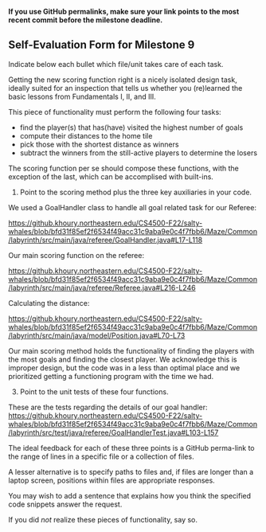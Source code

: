 **If you use GitHub permalinks, make sure your link points to the most recent commit before the milestone deadline.**

## Self-Evaluation Form for Milestone 9

Indicate below each bullet which file/unit takes care of each task.

Getting the new scoring function right is a nicely isolated design
task, ideally suited for an inspection that tells us whether you
(re)learned the basic lessons from Fundamentals I, II, and III. 

This piece of functionality must perform the following four tasks:

- find the player(s) that has(have) visited the highest number of goals
- compute their distances to the home tile
- pick those with the shortest distance as winners
- subtract the winners from the still-active players to determine the losers

The scoring function per se should compose these functions,
with the exception of the last, which can be accomplised with built-ins. 

1. Point to the scoring method plus the three key auxiliaries in your code. 

We used a GoalHandler class to handle all goal related task for our Referee:

https://github.khoury.northeastern.edu/CS4500-F22/salty-whales/blob/bfd31f85ef2f6534f49acc31c9aba9e0c4f7fbb6/Maze/Common/labyrinth/src/main/java/referee/GoalHandler.java#L17-L118

Our main scoring function on the referee:

https://github.khoury.northeastern.edu/CS4500-F22/salty-whales/blob/bfd31f85ef2f6534f49acc31c9aba9e0c4f7fbb6/Maze/Common/labyrinth/src/main/java/referee/Referee.java#L216-L246

Calculating the distance:

https://github.khoury.northeastern.edu/CS4500-F22/salty-whales/blob/bfd31f85ef2f6534f49acc31c9aba9e0c4f7fbb6/Maze/Common/labyrinth/src/main/java/model/Position.java#L70-L73

Our main scoring method holds the functionality of finding the players with the most goals and finding the closest player. We acknowledge this is improper design, but the code was in a less than optimal place and we prioritized getting a functioning program with the time we had.


3. Point to the unit tests of these four functions.

These are the tests regarding the details of our goal handler:
https://github.khoury.northeastern.edu/CS4500-F22/salty-whales/blob/bfd31f85ef2f6534f49acc31c9aba9e0c4f7fbb6/Maze/Common/labyrinth/src/test/java/referee/GoalHandlerTest.java#L103-L157

The ideal feedback for each of these three points is a GitHub
perma-link to the range of lines in a specific file or a collection of
files.

A lesser alternative is to specify paths to files and, if files are
longer than a laptop screen, positions within files are appropriate
responses.

You may wish to add a sentence that explains how you think the
specified code snippets answer the request.

If you did *not* realize these pieces of functionality, say so.

